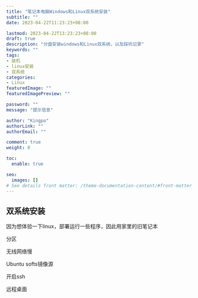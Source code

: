 ```yaml
---
title: "笔记本电脑Windows和Linux双系统安装"
subtitle: ""
date: 2023-04-22T11:23:23+08:00

lastmod: 2023-04-22T13:23:23+08:00
draft: true
description: "分盘安装windows和Linux双系统，以及踩坑记录"
keywords: ""
tags:
- 装机
- linux安装
- 双系统
categories:
- Linux
featuredImage: ""
featuredImagePreview: ""

password: ""
message: "提示信息"

author: "Kingpo"
authorLink: ""
authorEmail: ""

comment: true
weight: 0

toc:
  enable: true

seo:
  images: []
# See details front matter: /theme-documentation-content/#front-matter
---
```


<!--more-->
## 双系统安装
因为想体验一下linux，部署运行一些程序，因此用家里的旧笔记本

分区

无线网络慢

Ubuntu softs镜像源

开启ssh

远程桌面



